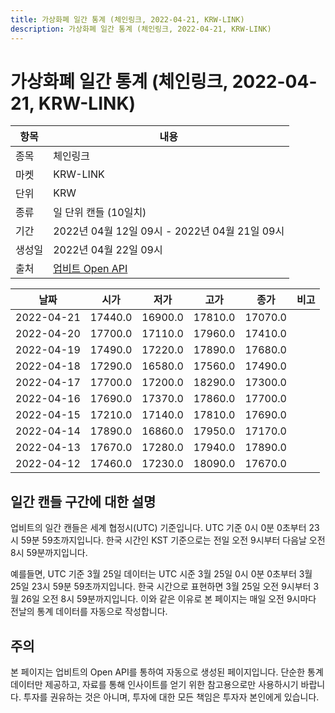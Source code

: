 ```yaml
---
title: 가상화폐 일간 통계 (체인링크, 2022-04-21, KRW-LINK)
description: 가상화폐 일간 통계 (체인링크, 2022-04-21, KRW-LINK)
---
```



가상화폐 일간 통계 (체인링크, 2022-04-21, KRW-LINK)
===

|항목|내용|
|--|--|
|종목|체인링크|
|마켓|KRW-LINK|
|단위|KRW|
|종류|일 단위 캔들 (10일치)|
|기간|2022년 04월 12일 09시 - 2022년 04월 21일 09시|
|생성일|2022년 04월 22일 09시|
|출처|[업비트 Open API](https://docs.upbit.com)|


|날짜|시가|저가|고가|종가|비고|
|--|--|--|--|--|--|
|2022-04-21|17440.0|16900.0|17810.0|17070.0|    |
|2022-04-20|17700.0|17110.0|17960.0|17410.0|    |
|2022-04-19|17490.0|17220.0|17890.0|17680.0|    |
|2022-04-18|17290.0|16580.0|17560.0|17490.0|    |
|2022-04-17|17700.0|17200.0|18290.0|17300.0|    |
|2022-04-16|17690.0|17370.0|17860.0|17700.0|    |
|2022-04-15|17210.0|17140.0|17810.0|17690.0|    |
|2022-04-14|17890.0|16860.0|17950.0|17170.0|    |
|2022-04-13|17670.0|17280.0|17940.0|17890.0|    |
|2022-04-12|17460.0|17230.0|18090.0|17670.0|    |


일간 캔들 구간에 대한 설명
---


업비트의 일간 캔들은 세계 협정시(UTC) 기준입니다. 
UTC 기준 0시 0분 0초부터 23시 59분 59초까지입니다. 
한국 시간인 KST 기준으로는 전일 오전 9시부터 다음날 오전 8시 59분까지입니다. 


예를들면, UTC 기준 3월 25일 데이터는 UTC 시준 3월 25일 0시 0분 0초부터 3월 25일 23시 59분 59초까지입니다. 
한국 시간으로 표현하면 3월 25일 오전 9시부터 3월 26일 오전 8시 59분까지입니다. 
이와 같은 이유로 본 페이지는 매일 오전 9시마다 전날의 통계 데이터를 자동으로 작성합니다. 


주의
---


본 페이지는 업비트의 Open API를 통하여 자동으로 생성된 페이지입니다. 
단순한 통계 데이터만 제공하고, 자료를 통해 인사이트를 얻기 위한 참고용으로만 사용하시기 바랍니다. 
투자를 권유하는 것은 아니며, 투자에 대한 모든 책임은 투자자 본인에게 있습니다. 
